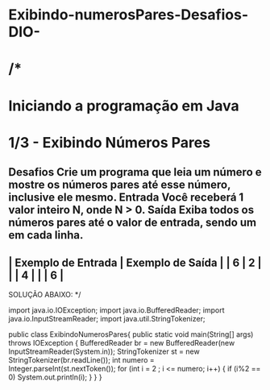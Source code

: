 # Exibindo-numerosPares-Desafios-DIO-

/*
====================================================
Iniciando a programação em Java
====================================================
1/3 - Exibindo Números Pares
====================================================
Desafios
Crie um programa que leia um número e mostre os números pares até esse número, inclusive ele mesmo.
Entrada
Você receberá 1 valor inteiro N, onde N > 0.
Saída
Exiba todos os números pares até o valor de entrada, sendo um em cada linha. 
-----------------------------------------
| Exemplo de Entrada | Exemplo de Saída |
| 6	             | 2                |
|                    | 4                |
|                    | 6                |
-----------------------------------------
SOLUÇÃO ABAIXO: */

import java.io.IOException;
import java.io.BufferedReader;
import java.io.InputStreamReader;
import java.util.StringTokenizer;

public class ExibindoNumerosPares{
  public static void main(String[] args) throws IOException {
    BufferedReader br = new BufferedReader(new InputStreamReader(System.in));
    StringTokenizer st = new StringTokenizer(br.readLine());
    int numero = Integer.parseInt(st.nextToken());
    for (int i = 2 ; i <= numero; i++) {
      if (i%2 == 0) System.out.println(i);
    }
  }
}
